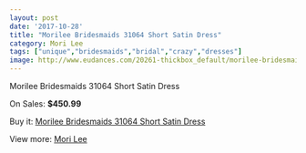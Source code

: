 ```yaml
---
layout: post
date: '2017-10-28'
title: "Morilee Bridesmaids 31064 Short Satin Dress"
category: Mori Lee
tags: ["unique","bridesmaids","bridal","crazy","dresses"]
image: http://www.eudances.com/20261-thickbox_default/morilee-bridesmaids-31064-short-satin-dress.jpg
---
```

Morilee Bridesmaids 31064 Short Satin Dress

On Sales: **$450.99**
<a href="https://www.eudances.com/en/mori-lee/6072-morilee-bridesmaids-31064-short-satin-dress.html"><amp-img layout="responsive" width="600" height="600" src="//www.eudances.com/20261-thickbox_default/morilee-bridesmaids-31064-short-satin-dress.jpg" alt="Morilee Bridesmaids 31064 Short Satin Dress 0" /></a>
<a href="https://www.eudances.com/en/mori-lee/6072-morilee-bridesmaids-31064-short-satin-dress.html"><amp-img layout="responsive" width="600" height="600" src="//www.eudances.com/20263-thickbox_default/morilee-bridesmaids-31064-short-satin-dress.jpg" alt="Morilee Bridesmaids 31064 Short Satin Dress 1" /></a>
<a href="https://www.eudances.com/en/mori-lee/6072-morilee-bridesmaids-31064-short-satin-dress.html"><amp-img layout="responsive" width="600" height="600" src="//www.eudances.com/20262-thickbox_default/morilee-bridesmaids-31064-short-satin-dress.jpg" alt="Morilee Bridesmaids 31064 Short Satin Dress 2" /></a>

Buy it: [Morilee Bridesmaids 31064 Short Satin Dress](https://www.eudances.com/en/mori-lee/6072-morilee-bridesmaids-31064-short-satin-dress.html "Morilee Bridesmaids 31064 Short Satin Dress")

View more: [Mori Lee](https://www.eudances.com/en/65-mori-lee "Mori Lee")